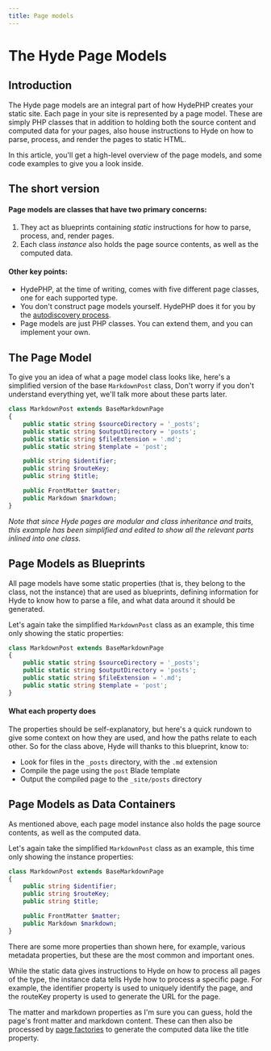 ```yaml
---
title: Page models
---
```


# The Hyde Page Models

## Introduction

The Hyde page models are an integral part of how HydePHP creates your static site. Each page in your site is represented
by a page model. These are simply PHP classes that in addition to holding both the source content and computed data
for your pages, also house instructions to Hyde on how to parse, process, and render the pages to static HTML.

In this article, you'll get a high-level overview of the page models, and some code examples to give you a look inside.

## The short version

#### Page models are classes that have two primary concerns:

1. They act as blueprints containing _static_ instructions for how to parse, process, and, render pages.
2. Each class _instance_ also holds the page source contents, as well as the computed data.

#### Other key points:

- HydePHP, at the time of writing, comes with five different page classes, one for each supported type.
- You don't construct page models yourself. HydePHP does it for you by the [autodiscovery process](autodiscovery).
- Page models are just PHP classes. You can extend them, and you can implement your own.

## The Page Model

To give you an idea of what a page model class looks like, here's a simplified version of the base `MarkdownPost` class,
Don't worry if you don't understand everything yet, we'll talk more about these parts later.

```php
class MarkdownPost extends BaseMarkdownPage
{
    public static string $sourceDirectory = '_posts';
    public static string $outputDirectory = 'posts';
    public static string $fileExtension = '.md';
    public static string $template = 'post';

    public string $identifier;
    public string $routeKey;
    public string $title;

    public FrontMatter $matter;
    public Markdown $markdown;
}
```

_Note that since Hyde pages are modular and class inheritance and traits, this example has been simplified and
edited to show all the relevant parts inlined into one class._

## Page Models as Blueprints

All page models have some static properties (that is, they belong to the class, not the instance) that are used as
blueprints, defining information for Hyde to know how to parse a file, and what data around it should be generated.

Let's again take the simplified `MarkdownPost` class as an example, this time only showing the static properties:

```php
class MarkdownPost extends BaseMarkdownPage
{
    public static string $sourceDirectory = '_posts';
    public static string $outputDirectory = 'posts';
    public static string $fileExtension = '.md';
    public static string $template = 'post';
}
```

#### What each property does

The properties should be self-explanatory, but here's a quick rundown to give some context on how they are used,
and how the paths relate to each other. So for the class above, Hyde will thanks to this blueprint, know to:
* Look for files in the `_posts` directory, with the `.md` extension
* Compile the page using the `post` Blade template
* Output the compiled page to the `_site/posts` directory

## Page Models as Data Containers

As mentioned above, each page model instance also holds the page source contents, as well as the computed data.

Let's again take the simplified `MarkdownPost` class as an example, this time only showing the instance properties:

```php
class MarkdownPost extends BaseMarkdownPage
{
    public string $identifier;
    public string $routeKey;
    public string $title;

    public FrontMatter $matter;
    public Markdown $markdown;
}
```

There are some more properties than shown here, for example, various metadata properties, but these are the most common
and important ones.

While the static data gives instructions to Hyde on how to process all pages of the type, the instance data tells Hyde
how to process a specific page. For example, the identifier property is used to uniquely identify the page, and
the routeKey property is used to generate the URL for the page.

The matter and markdown properties as I'm sure you can guess, hold the page's front matter and markdown content.
These can then also be processed by [page factories](dynamic-data-discovery.md) to generate the computed data like the
title property.
